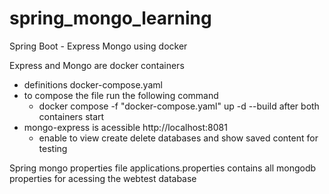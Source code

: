 # spring_mongo_learning
Spring Boot - Express Mongo using docker

Express and Mongo are docker containers
  - definitions docker-compose.yaml
  - to compose the file run the following command
    - docker compose -f "docker-compose.yaml" up -d --build 
  after both containers start
  - mongo-express is acessible http://localhost:8081
    - enable to view create delete databases and show saved content for testing
  
Spring mongo properties
  file applications.properties contains all mongodb properties for acessing the webtest database
  
